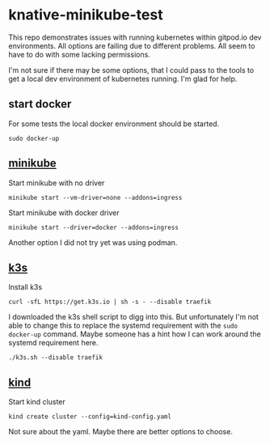 # knative-minikube-test

This repo demonstrates issues with running kubernetes within gitpod.io dev environments. All options are failing due to different problems. All seem to have to do with some lacking permissions.

I'm not sure if there may be some options, that I could pass to the tools to get a local dev environment of kubernetes running. I'm glad for help.

## start docker

For some tests the local docker environment should be started.

`sudo docker-up`

## [minikube](https://kubernetes.io/de/docs/setup/minikube/)

Start minikube with no driver

`minikube start --vm-driver=none --addons=ingress`

Start minikube with docker driver

`minikube start --driver=docker --addons=ingress`

Another option I did not try yet was using podman.

## [k3s](https://k3s.io/)

Install k3s

`curl -sfL https://get.k3s.io | sh -s - --disable traefik`

I downloaded the k3s shell script to digg into this. But unfortunately I'm not able to change this to replace the systemd requirement with the `sudo docker-up` command. Maybe someone has a hint how I can work around the systemd requirement here.

`./k3s.sh --disable traefik`

## [kind](https://kind.sigs.k8s.io/)

Start kind cluster

`kind create cluster --config=kind-config.yaml`

Not sure about the yaml. Maybe there are better options to choose.
